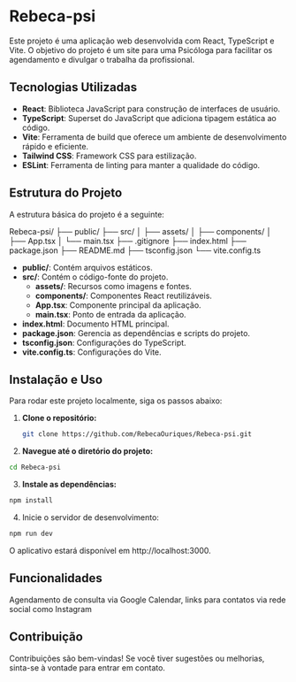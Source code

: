 # Rebeca-psi

Este projeto é uma aplicação web desenvolvida com React, TypeScript e Vite. O objetivo do projeto é um site para uma Psicóloga para facilitar os agendamento e divulgar o trabalha da profissional.

## Tecnologias Utilizadas

- **React**: Biblioteca JavaScript para construção de interfaces de usuário.
- **TypeScript**: Superset do JavaScript que adiciona tipagem estática ao código.
- **Vite**: Ferramenta de build que oferece um ambiente de desenvolvimento rápido e eficiente.
- **Tailwind CSS**: Framework CSS para estilização.
- **ESLint**: Ferramenta de linting para manter a qualidade do código.

## Estrutura do Projeto

A estrutura básica do projeto é a seguinte:

Rebeca-psi/ ├── public/ ├── src/ │ ├── assets/ │ ├── components/ │ ├── App.tsx │ └── main.tsx ├── .gitignore ├── index.html ├── package.json ├── README.md ├── tsconfig.json └── vite.config.ts

- **public/**: Contém arquivos estáticos.
- **src/**: Contém o código-fonte do projeto.
  - **assets/**: Recursos como imagens e fontes.
  - **components/**: Componentes React reutilizáveis.
  - **App.tsx**: Componente principal da aplicação.
  - **main.tsx**: Ponto de entrada da aplicação.
- **index.html**: Documento HTML principal.
- **package.json**: Gerencia as dependências e scripts do projeto.
- **tsconfig.json**: Configurações do TypeScript.
- **vite.config.ts**: Configurações do Vite.

## Instalação e Uso

Para rodar este projeto localmente, siga os passos abaixo:

1. **Clone o repositório:**

   ```bash
   git clone https://github.com/RebecaOuriques/Rebeca-psi.git
2. **Navegue até o diretório do projeto:**

  ```bash
  cd Rebeca-psi
  ```
3. **Instale as dependências:**

  ```bash
  npm install
  ```
4. Inicie o servidor de desenvolvimento:

  ```bash
  npm run dev
  ```
O aplicativo estará disponível em http://localhost:3000.

## Funcionalidades
Agendamento de consulta via Google Calendar, links para contatos via rede social como Instagram

## Contribuição
Contribuições são bem-vindas! Se você tiver sugestões ou melhorias, sinta-se à vontade para entrar em contato.


